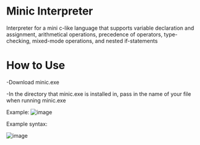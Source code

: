 # Minic Interpreter
Interpreter for a mini c-like language that supports variable declaration and assignment, arithmetical operations, precedence of operators, type-checking, mixed-mode operations, and nested if-statements

# How to Use
-Download minic.exe

-In the directory that minic.exe is installed in, pass in the name of your file when running minic.exe

Example: 
![image](https://github.com/user-attachments/assets/bb3d2ace-aec1-42af-ac5f-96099b0b757a)

Example syntax:

![image](https://github.com/user-attachments/assets/00da3b4c-c3a5-434c-aaca-933417b123ae)
